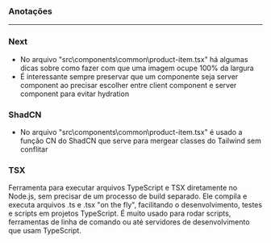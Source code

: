 ### Anotações

---

### Next

- No arquivo "src\components\common\product-item.tsx" há algumas dicas sobre como fazer com que uma imagem ocupe 100% da largura
- É interessante sempre preservar que um componente seja server component ao precisar escolher entre client component e server component para evitar hydration

### ShadCN

- No arquivo "src\components\common\product-item.tsx" é usado a função CN do ShadCN que serve para mergear classes do Tailwind sem conflitar

### TSX

Ferramenta para executar arquivos TypeScript e TSX diretamente no Node.js, sem precisar de um processo de build separado. Ele compila e executa arquivos .ts e .tsx "on the fly", facilitando o desenvolvimento, testes e scripts em projetos TypeScript. É muito usado para rodar scripts, ferramentas de linha de comando ou até servidores de desenvolvimento que usam TypeScript.
